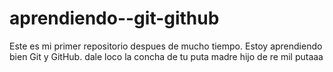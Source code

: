 # aprendiendo--git-github
Este es mi primer repositorio despues de mucho tiempo. Estoy aprendiendo bien Git y GitHub.
dale loco la concha de tu puta madre hijo de re mil putaaa

